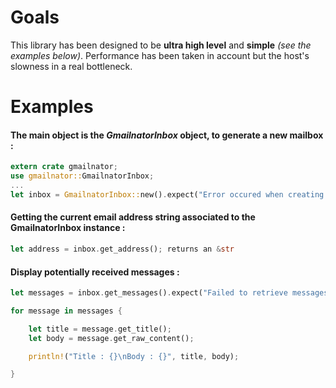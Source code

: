 # Goals

This library has been designed to be <b>ultra high level</b> and <b>simple</b> <i>(see the examples below)</i>. Performance has been taken in account but the host's slowness in a real bottleneck.

# Examples

#### The main object is the <i>GmailnatorInbox</i> object, to generate a new mailbox :

```rust
extern crate gmailnator;
use gmailnator::GmailnatorInbox;
...
let inbox = GmailnatorInbox::new().expect("Error occured when creating the inbox.");
```

#### Getting the current email address string associated to the GmailnatorInbox instance :

```rust
let address = inbox.get_address(); returns an &str
```

#### Display potentially received messages :

```rust
let messages = inbox.get_messages().expect("Failed to retrieve messages.");

for message in messages {

    let title = message.get_title();
    let body = message.get_raw_content();

    println!("Title : {}\nBody : {}", title, body);

}
```
